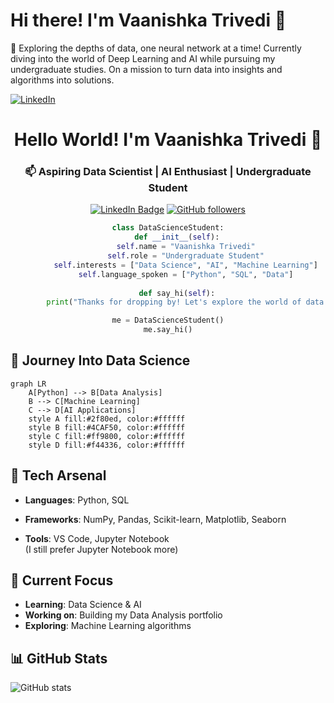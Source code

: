 # Hi there! I'm Vaanishka Trivedi 👋

🎯 Exploring the depths of data, one neural network at a time! 
Currently diving into the world of Deep Learning and AI while pursuing my undergraduate studies. 
On a mission to turn data into insights and algorithms into solutions.

[![LinkedIn](https://img.shields.io/badge/LinkedIn-0077B5?style=flat&logo=linkedin&logoColor=white)](https://www.linkedin.com/in/vaanishka-trivedi-5b1ab7323/)

<div align="center">

# Hello World! I'm Vaanishka Trivedi 👋
### 📫 Aspiring Data Scientist | AI Enthusiast | Undergraduate Student

[![LinkedIn Badge](https://img.shields.io/badge/-VaanishkaTrivedi-0e76a8?style=flat&labelColor=0e76a8&logo=linkedin&logoColor=white)](https://www.linkedin.com/in/vaanishka-trivedi-5b1ab7323/)
[![GitHub followers](https://img.shields.io/github/followers/vaanishka?label=Follow&style=social)](https://github.com/vaanishka)

```python
class DataScienceStudent:
    def __init__(self):
        self.name = "Vaanishka Trivedi"
        self.role = "Undergraduate Student"
        self.interests = ["Data Science", "AI", "Machine Learning"]
        self.language_spoken = ["Python", "SQL", "Data"]
    
    def say_hi(self):
        print("Thanks for dropping by! Let's explore the world of data together!")

me = DataScienceStudent()
me.say_hi()
```

</div>

## 🚀 Journey Into Data Science

```mermaid
graph LR
    A[Python] --> B[Data Analysis]
    B --> C[Machine Learning]
    C --> D[AI Applications]
    style A fill:#2f80ed, color:#ffffff
    style B fill:#4CAF50, color:#ffffff
    style C fill:#ff9800, color:#ffffff
    style D fill:#f44336, color:#ffffff
```



## 🧠 Tech Arsenal
- **Languages**: Python, SQL

- **Frameworks**: NumPy, Pandas, Scikit-learn, Matplotlib, Seaborn

- **Tools**: VS Code, Jupyter Notebook  
  (I still prefer Jupyter Notebook more)



## 🌱 Current Focus
- **Learning**: Data Science & AI
- **Working on**: Building my Data Analysis portfolio
- **Exploring**: Machine Learning algorithms

## 📊 GitHub Stats

![GitHub stats](https://github-readme-stats.vercel.app/api?username=vaanishka&show_icons=true&theme=tokyonight)
